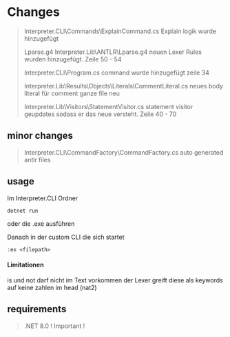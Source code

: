 # Changes
>Interpreter.CLI\Commands\ExplainCommand.cs
> Explain logik wurde hinzugefügt
>
> Lparse.g4 Interpreter.Lib\ANTLR\Lparse.g4
> neuen Lexer Rules wurden hinzugefügt. Zeile 50 - 54
>
> Interpreter.CLI\Program.cs
>command wurde hinzugefügt zeile 34
>
> Interpreter.Lib\Results\Objects\Literals\CommentLiteral.cs 
> neues body literal für comment ganze file neu
>
> Interpreter.Lib\Visitors\StatementVisitor.cs
> statement visitor geupdates sodass er das neue versteht. Zeile 40 - 70

## minor changes
> Interpreter.CLI\CommandFactory\CommandFactory.cs
> auto generated antlr files


## usage
Im Interpreter.CLI Ordner
```
dotnet run
```
oder die .exe ausführen

Danach in der custom CLI die sich startet
```
:ex <filepath>
```

#### Limitationen
is und not darf nicht im Text vorkommen der Lexer greift diese als keywords auf
keine zahlen im head (nat2)

## requirements
> .NET 8.0 ! Important !
